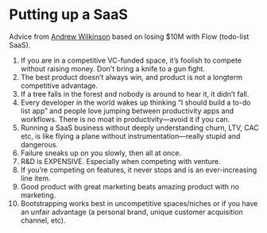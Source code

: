 # Putting up a SaaS



Advice from [Andrew Wilkinson](https://twitter.com/awilkinson/status/1376985854229504007?s=20) based on losing $10M with Flow \(todo-list SaaS\).

1. If you are in a competitive VC-funded space, it’s foolish to compete without raising money. Don't bring a knife to a gun fight.
2. The best product doesn’t always win, and product is not a longterm competitive advantage.
3. If a tree falls in the forest and nobody is around to hear it, it didn’t fall.
4. Every developer in the world wakes up thinking “I should build a to-do list app” and people love jumping between productivity apps and workflows. There is no moat in productivity—avoid it if you can.
5. Running a SaaS business without deeply understanding churn, LTV, CAC etc, is like flying a plane without instrumentation—really stupid and dangerous.
6. Failure sneaks up on you slowly, then all at once.
7. R&D is EXPENSIVE. Especially when competing with venture.
8. If you’re competing on features, it never stops and is an ever-increasing line item.
9. Good product with great marketing beats amazing product with no marketing.
10. Bootstrapping works best in uncompetitive spaces/niches or if you have an unfair advantage \(a personal brand, unique customer acquisition channel, etc\).

